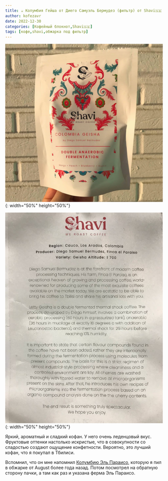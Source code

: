```yaml
---
title: ☕️ Колумбия Гейша от Диего Самуэль Бермудез (фильтр) от Shavi🇬🇪
author: kofezavr
date: 2022-12-30
categories: [Кофейный блокнот,Shavi🇬🇪]
tags: [кофе,shavi,обжарка под фильтр]
--- 
```

![Колумбия Гейша от Диего Самуэль Бермудез (фильтр) от Shavi🇬🇪](/assets/img/posts/22/12/columbia-geisha-1.jpg){: width="50%" height="50%"}

![Колумбия Гейша от Диего Самуэль Бермудез (фильтр) от Shavi🇬🇪](/assets/img/posts/22/12/columbia-geisha-2.jpg){: width="50%" height="50%"}

Яркий, ароматный и сладкий кофан. У него очень леденцовый вкус. Фруктовые оттенки настолько искристые, что в совокупности со сладостью создают ощущение конфетности. Вероятно, это лучший кофан, что я покупал в Тбилиси.

Вспомнил, что он мне напомнил [Колумбию Эль Параисо](https://www.instagram.com/p/CSYY6JHDpyi/), которую я пил в обжарке от August более года назад. Потом посмотрел на обратную сторону пачки, а там как раз и указана ферма Эль Параисо. 